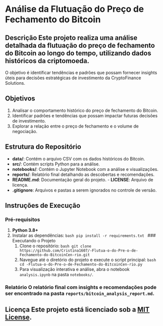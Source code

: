  # Análise da Flutuação do Preço de Fechamento do Bitcoin 
 
 ## Descrição Este projeto realiza uma análise detalhada da flutuação do preço de fechamento do Bitcoin ao longo do tempo, utilizando dados históricos da criptomoeda. 
 O objetivo é identificar tendências e padrões que possam fornecer insights úteis para decisões estratégicas de investimento da CryptoFinance Solutions. 
 
 ## Objetivos 
 1. Analisar o comportamento histórico do preço de fechamento do Bitcoin.
 2. Identificar padrões e tendências que possam impactar futuras decisões de investimento.
 3. Explorar a relação entre o preço de fechamento e o volume de negociação.

 ## Estrutura do Repositório 
 - **data/**: Contém o arquivo CSV com os dados históricos do Bitcoin.
 - **src/**: Contém scripts Python para a análise. 
 - **notebooks/**: Contém o Jupyter Notebook com a análise e visualizações. 
 - **reports/**: Relatório final detalhando as descobertas e recomendações.
 - **README.md**: Documentação geral do projeto. - **LICENSE**: Arquivo de licença.
 - **.gitignore**: Arquivos e pastas a serem ignorados no controle de versão.
 
 ## Instruções de Execução 
 ### Pré-requisitos 
 1. **Python 3.8+**
 2. Instalar as dependências: ```bash pip install -r requirements.txt ``` ### Executando o Projeto
    1. Clone o repositório: ```bash git clone https://github.com/Cristina1607/-Flutua-o-do-Pre-o-de-Fechamento-do-BitcoinCen-rio.git ```
    2. Navegue até o diretório do projeto e execute o script principal: ```bash cd -Flutua-o-do-Pre-o-de-Fechamento-do-BitcoinCen-rio.py ```
    3. Para visualização interativa e análise, abra o notebook `analysis.ipynb` na pasta `notebooks/`.
       
 ### Relatório O relatório final com insights e recomendações pode ser encontrado na pasta `reports/bitcoin_analysis_report.md`. 
 
 ## Licença Este projeto está licenciado sob a [MIT License](LICENSE).

